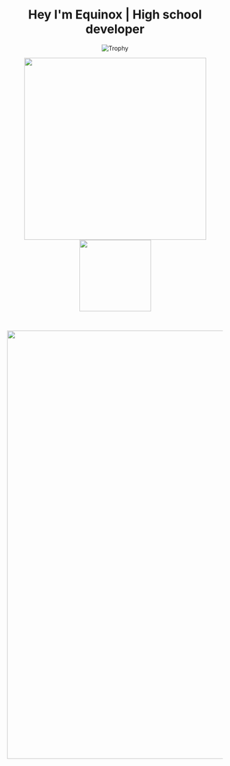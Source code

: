 <h1 align="center">Hey I'm Equinox | High school developer</h1>


<p align="center">
  <img src="https://github-profile-trophy.vercel.app/?username=0xEquinox&theme=radical&margin-w=15&margin-h=15&column=8" alt="Trophy" />
</p>

<p align="center">
  <img src="https://github-readme-stats.vercel.app/api?username=0xEquinox&hide_border=true&theme=radical" width="425"/>
  <img src="https://github-readme-stats.vercel.app/api/top-langs/?username=0xEquinox&layout=compact&hide_border=true&t&card_width=225rem&theme=radical" height="167rem" />
</p>

<br />

<p align="center">
  <img src="./ASCII-star-wars.gif" width="1000rem"></img>
 </p>
